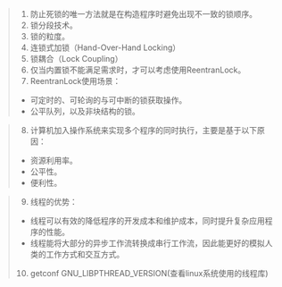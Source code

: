 > 1. 防止死锁的唯一方法就是在构造程序时避免出现不一致的锁顺序。<br>
> 2. 锁分段技术。<br>
> 3. 锁的粒度。<br>
> 4. 连锁式加锁（Hand-Over-Hand Locking）<br>
> 5. 锁耦合（Lock Coupling）<br>
> 6. 仅当内置锁不能满足需求时，才可以考虑使用ReentranLock。<br>
> 7. ReentranLock使用场景：
> - 可定时的、可轮询的与可中断的锁获取操作。
> - 公平队列，以及非块结构的锁。


> 8. 计算机加入操作系统来实现多个程序的同时执行，主要是基于以下原因：
> - 资源利用率。
> - 公平性。
> - 便利性。


> 9. 线程的优势：
> - 线程可以有效的降低程序的开发成本和维护成本，同时提升复杂应用程序的性能。
> - 线程能将大部分的异步工作流转换成串行工作流，因此能更好的模拟人类的工作方式和交互方式。
> 10. getconf GNU_LIBPTHREAD_VERSION(查看linux系统使用的线程库)